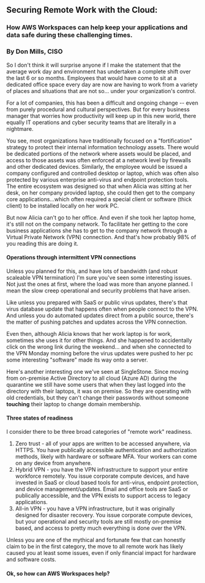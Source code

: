 ## Securing Remote Work with the Cloud:
### How AWS Workspaces can help keep your applications and data safe during these challenging times.
### By Don Mills, CISO

So I don't think it will surprise anyone if I make the statement that the average work day and environment has undertaken a complete shift over the last 6 or so months.  Employees that would have come to sit at a dedicated office space every day are now are having to work from a variety of places and situations that are not so... under your organization's control.

For a lot of companies, this has been a difficult and ongoing change -- even from purely procedural and cultural perspectives.  But for every business manager that worries how productivity will keep up in this new world, there equally IT operations and cyber security teams that are literally in a nightmare.

You see, most organizations have traditionally focused on a "fortification" strategy to protect their internal information technology assets.  There would be dedicated portions of the network where assets would be placed, and access to those assets was often enforced at a network level by firewalls and other dedicated devices.  Similarly, the employee would be issued a company configured and controlled desktop or laptop, which was often also protected by various enterprise anti-virus and endpoint protection tools.  The entire ecosystem was designed so that when Alicia was sitting at her desk, on her company provided laptop, she could then get to the company core applications...which often required a special client or software (thick client) to be installed locally on her work PC.

But now Alicia can't go to her office.  And even if she took her laptop home, it's still not on the company network.  To facilitate her getting to the core business applications she has to get to the company network through a Virtual Private Network (VPN) connection.  And that's how probably 98% of you reading this are doing it.

#### Operations through intermittent VPN connections

Unless you planned for this, and have lots of bandwidth (and robust scaleable VPN termination) I'm sure you've seen some interesting issues.  Not just the ones at first, where the load was more than anyone planned.  I mean the slow creep operational and security problems that have arisen. 

Like unless you prepared with SaaS or public virus updates, there's that virus database update that happens often when people connect to the VPN.  And unless you do automated updates direct from a public source, there's the matter of pushing patches and updates across the VPN connection.

Even then, although Alicia knows that her work laptop is for work, sometimes she uses it for other things.  And she happened to accidentally click on the wrong link during the weekend... and when she connected to the VPN Monday morning before the virus updates were pushed to her pc some interesting "software" made its way onto a server.

Here's another interesting one we've seen at SingleStone.  Since moving from on-premise Active Directory to all cloud (Azure AD) during the quarantine we still have some users that when they last logged into the directory with their laptops, it was on premise.  So they are operating with old credentials, but they can't change their passwords without someone __touching__ their laptop to change domain membership.

#### Three states of readiness

I consider there to be three broad categories of "remote work" readiness.
1. Zero trust - all of your apps are written to be accessed anywhere, via HTTPS.  You have publically accessible authentication and authorization methods, likely with hardware or software MFA.  Your workers can come on any device from anywhere.
2. Hybrid VPN - you have the VPN infrastructure to support your entire workforce remotely.  You issue corporate compute devices, and have invested in SaaS or cloud based tools for anti-virus, endpoint protection, and device management/updates.  Email and office tools are SaaS or publically accessible, and the VPN exists to support access to legacy applications.
3. All-in VPN - you have a VPN infrastructure, but it was originally designed for disaster recovery.  You issue corporate compute devices, but your operational and security tools are still mostly on-premise based, and access to pretty much everything is done over the VPN.

Unless you are one of the mythical and fortunate few that can honestly claim to be in the first category, the move to all remote work has likely caused you at least some issues, even if only financial impact for hardware and software costs.

#### Ok, so how can AWS Workspaces help?

